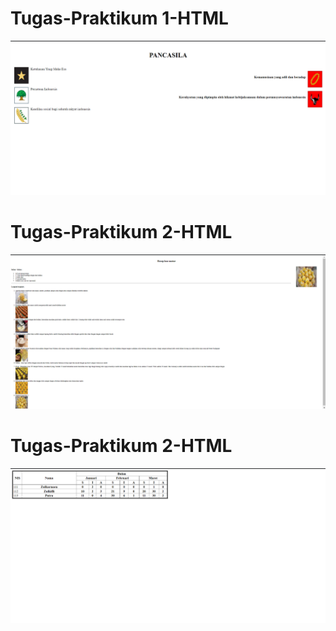 # Tugas-Praktikum 1-HTML
![alt text](https://github.com/Lysander-cmd/Tugas-Praktikum-HTML/blob/master/Screenshot%202021-08-02%20082658.png?raw=true)
# Tugas-Praktikum 2-HTML
![alt text](https://github.com/Lysander-cmd/Tugas-Praktikum-HTML/blob/master/Screenshot%202021-08-02%20083202.png?raw=true)
# Tugas-Praktikum 2-HTML
![alt text](https://github.com/Lysander-cmd/Tugas-Praktikum-HTML/blob/master/Screenshot%202021-08-02%20093450.png?raw=true)
